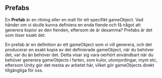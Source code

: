 ## Prefabs
En **Prefab** är en ritning eller en mall för ett specifikt gameObject.
Vad händer om vi skulle kunna definiera en enda fiende och få något att generera kopior av den fienden, eftersom de är desamma? Prefabs är det som löser exakt det.

En prefab är en definition av ett gameObject som vi vill generera, och det producerar en exakt kopia av det definierade gameObject, när du behöver det, var du än behöver det. Detta visar sig vara oerhört användbart när du behöver generera gameObjects i farten, som kulor, utomjordingar, mynt etc, eftersom Unity gör det mesta av arbetet här, vilket gör gameObjects direkt tillgängliga för oss.
